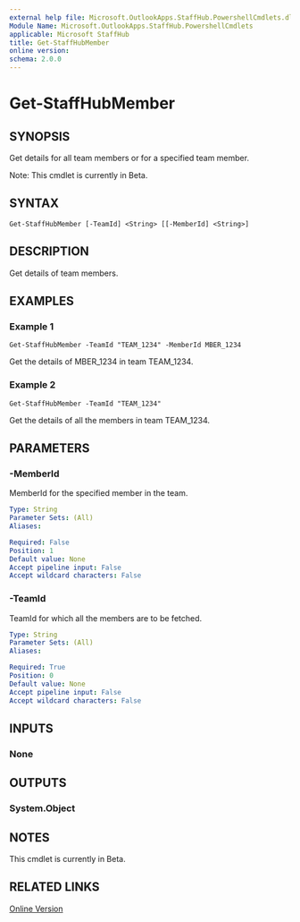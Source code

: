 ```yaml
---
external help file: Microsoft.OutlookApps.StaffHub.PowershellCmdlets.dll-Help.xml
Module Name: Microsoft.OutlookApps.StaffHub.PowershellCmdlets
applicable: Microsoft StaffHub
title: Get-StaffHubMember
online version: 
schema: 2.0.0
---
```


# Get-StaffHubMember

## SYNOPSIS
Get details for all team members or for a specified team member.

Note: This cmdlet is currently in Beta.

## SYNTAX

```
Get-StaffHubMember [-TeamId] <String> [[-MemberId] <String>]
```

## DESCRIPTION
Get details of team members.

## EXAMPLES

### Example 1
```
Get-StaffHubMember -TeamId "TEAM_1234" -MemberId MBER_1234
```

Get the details of MBER_1234 in team TEAM_1234.

### Example 2
```
Get-StaffHubMember -TeamId "TEAM_1234"
```

Get the details of all the members in team TEAM_1234.

## PARAMETERS

### -MemberId
MemberId for the specified member in the team.

```yaml
Type: String
Parameter Sets: (All)
Aliases: 

Required: False
Position: 1
Default value: None
Accept pipeline input: False
Accept wildcard characters: False
```

### -TeamId
TeamId for which all the members are to be fetched.

```yaml
Type: String
Parameter Sets: (All)
Aliases: 

Required: True
Position: 0
Default value: None
Accept pipeline input: False
Accept wildcard characters: False
```

## INPUTS

### None

## OUTPUTS

### System.Object

## NOTES

This cmdlet is currently in Beta.

## RELATED LINKS

[Online Version](https://www.powershellgallery.com/packages/MicrosoftStaffHub/1.0.0-alpha)
